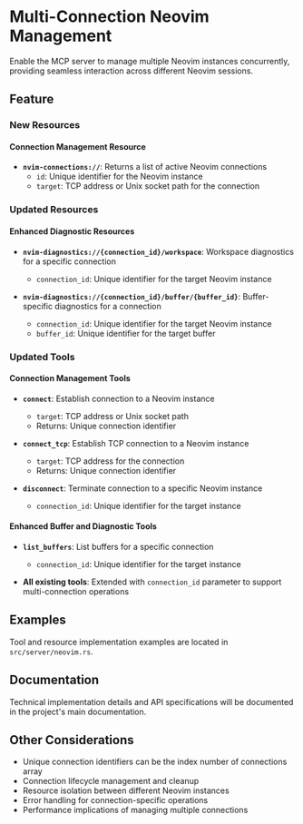 # Multi-Connection Neovim Management

Enable the MCP server to manage multiple Neovim instances concurrently,
providing seamless interaction across different Neovim sessions.

## Feature

### New Resources

#### Connection Management Resource

- **`nvim-connections://`**: Returns a list of active Neovim connections
  - `id`: Unique identifier for the Neovim instance
  - `target`: TCP address or Unix socket path for the connection

### Updated Resources

#### Enhanced Diagnostic Resources

- **`nvim-diagnostics://{connection_id}/workspace`**: Workspace diagnostics for
  a specific connection
  - `connection_id`: Unique identifier for the target Neovim instance

- **`nvim-diagnostics://{connection_id}/buffer/{buffer_id}`**: Buffer-specific
  diagnostics for a connection
  - `connection_id`: Unique identifier for the target Neovim instance
  - `buffer_id`: Unique identifier for the target buffer

### Updated Tools

#### Connection Management Tools

- **`connect`**: Establish connection to a Neovim instance
  - `target`: TCP address or Unix socket path
  - Returns: Unique connection identifier

- **`connect_tcp`**: Establish TCP connection to a Neovim instance
  - `target`: TCP address for the connection
  - Returns: Unique connection identifier

- **`disconnect`**: Terminate connection to a specific Neovim instance
  - `connection_id`: Unique identifier for the target instance

#### Enhanced Buffer and Diagnostic Tools

- **`list_buffers`**: List buffers for a specific connection
  - `connection_id`: Unique identifier for the target instance

- **All existing tools**: Extended with `connection_id` parameter to support
  multi-connection operations

## Examples

Tool and resource implementation examples are located in `src/server/neovim.rs`.

## Documentation

Technical implementation details and API specifications will be documented
in the project's main documentation.

## Other Considerations

- Unique connection identifiers can be the index number of connections array
- Connection lifecycle management and cleanup
- Resource isolation between different Neovim instances
- Error handling for connection-specific operations
- Performance implications of managing multiple connections
